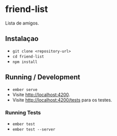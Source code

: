 # friend-list

Lista de amigos.

## Instalaçao

* `git clone <repository-url>`
* `cd friend-list`
* `npm install`

## Running / Development

* `ember serve`
* Visite [http://localhost:4200](http://localhost:4200).
* Visite [http://localhost:4200/tests](http://localhost:4200/tests) para os testes.

### Running Tests

* `ember test`
* `ember test --server`